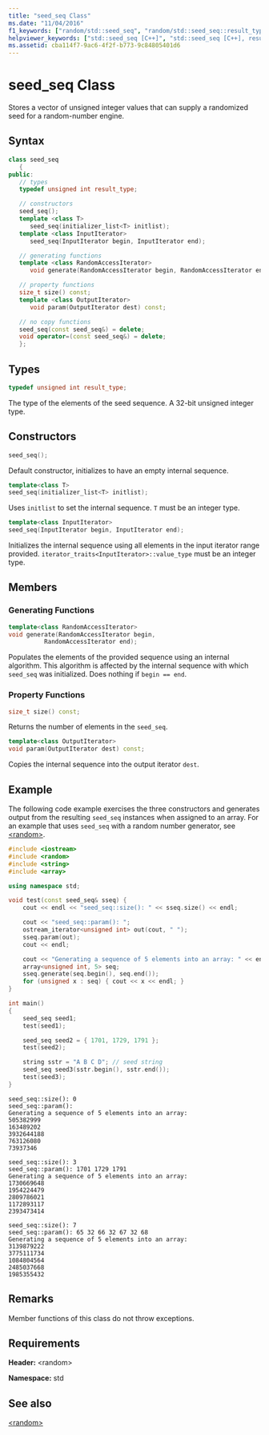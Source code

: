 ```yaml
---
title: "seed_seq Class"
ms.date: "11/04/2016"
f1_keywords: ["random/std::seed_seq", "random/std::seed_seq::result_type", "random/std::seed_seq::generate", "random/std::seed_seq::size", "random/std::seed_seq::param"]
helpviewer_keywords: ["std::seed_seq [C++]", "std::seed_seq [C++], result_type", "std::seed_seq [C++], generate", "std::seed_seq [C++], size", "std::seed_seq [C++], param"]
ms.assetid: cba114f7-9ac6-4f2f-b773-9c84805401d6
---
```

# seed_seq Class

Stores a vector of unsigned integer values that can supply a randomized seed for a random-number engine.

## Syntax

```cpp
class seed_seq
   {
public:
   // types
   typedef unsigned int result_type;

   // constructors
   seed_seq();
   template <class T>
      seed_seq(initializer_list<T> initlist);
   template <class InputIterator>
      seed_seq(InputIterator begin, InputIterator end);

   // generating functions
   template <class RandomAccessIterator>
      void generate(RandomAccessIterator begin, RandomAccessIterator end);

   // property functions
   size_t size() const;
   template <class OutputIterator>
      void param(OutputIterator dest) const;

   // no copy functions
   seed_seq(const seed_seq&) = delete;
   void operator=(const seed_seq&) = delete;
   };
```

## Types

```cpp
typedef unsigned int result_type;
```

The type of the elements of the seed sequence. A 32-bit unsigned integer type.

## Constructors

```cpp
seed_seq();
```

Default constructor, initializes to have an empty internal sequence.

```cpp
template<class T>
seed_seq(initializer_list<T> initlist);
```

Uses `initlist` to set the internal sequence.
`T` must be an integer type.

```cpp
template<class InputIterator>
seed_seq(InputIterator begin, InputIterator end);
```

Initializes the internal sequence using all elements in the input iterator range provided.
`iterator_traits<InputIterator>::value_type` must be an integer type.

## Members

### Generating Functions

```cpp
template<class RandomAccessIterator>
void generate(RandomAccessIterator begin,
          RandomAccessIterator end);
```

Populates the elements of the provided sequence using an internal algorithm. This algorithm is affected by the internal sequence with which `seed_seq` was initialized.
Does nothing if `begin == end`.

### Property Functions

```cpp
size_t size() const;
```

Returns the number of elements in the `seed_seq`.

```cpp
template<class OutputIterator>
void param(OutputIterator dest) const;
```

Copies the internal sequence into the output iterator `dest`.

## Example

The following code example exercises the three constructors and generates output from the resulting `seed_seq` instances when assigned to an array. For an example that uses `seed_seq` with a random number generator, see [\<random>](../standard-library/random.md).

```cpp
#include <iostream>
#include <random>
#include <string>
#include <array>

using namespace std;

void test(const seed_seq& sseq) {
    cout << endl << "seed_seq::size(): " << sseq.size() << endl;

    cout << "seed_seq::param(): ";
    ostream_iterator<unsigned int> out(cout, " ");
    sseq.param(out);
    cout << endl;

    cout << "Generating a sequence of 5 elements into an array: " << endl;
    array<unsigned int, 5> seq;
    sseq.generate(seq.begin(), seq.end());
    for (unsigned x : seq) { cout << x << endl; }
}

int main()
{
    seed_seq seed1;
    test(seed1);

    seed_seq seed2 = { 1701, 1729, 1791 };
    test(seed2);

    string sstr = "A B C D"; // seed string
    seed_seq seed3(sstr.begin(), sstr.end());
    test(seed3);
}
```

```Output
seed_seq::size(): 0
seed_seq::param():
Generating a sequence of 5 elements into an array:
505382999
163489202
3932644188
763126080
73937346

seed_seq::size(): 3
seed_seq::param(): 1701 1729 1791
Generating a sequence of 5 elements into an array:
1730669648
1954224479
2809786021
1172893117
2393473414

seed_seq::size(): 7
seed_seq::param(): 65 32 66 32 67 32 68
Generating a sequence of 5 elements into an array:
3139879222
3775111734
1084804564
2485037668
1985355432
```

## Remarks

Member functions of this class do not throw exceptions.

## Requirements

**Header:** \<random>

**Namespace:** std

## See also

[\<random>](../standard-library/random.md)<br/>
